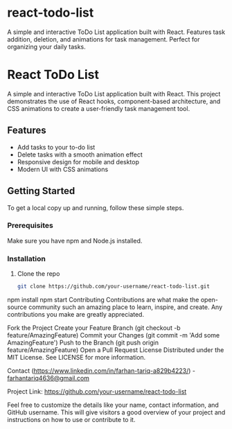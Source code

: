 # react-todo-list
A simple and interactive ToDo List application built with React. Features task addition, deletion, and animations for task management. Perfect for organizing your daily tasks.
# React ToDo List

A simple and interactive ToDo List application built with React. This project demonstrates the use of React hooks, component-based architecture, and CSS animations to create a user-friendly task management tool.

## Features

- Add tasks to your to-do list
- Delete tasks with a smooth animation effect
- Responsive design for mobile and desktop
- Modern UI with CSS animations

## Getting Started

To get a local copy up and running, follow these simple steps.

### Prerequisites

Make sure you have npm and Node.js installed.

### Installation

1. Clone the repo
   ```sh
   git clone https://github.com/your-username/react-todo-list.git
npm install
npm start
Contributing
Contributions are what make the open-source community such an amazing place to learn, inspire, and create. Any contributions you make are greatly appreciated.

Fork the Project
Create your Feature Branch (git checkout -b feature/AmazingFeature)
Commit your Changes (git commit -m 'Add some AmazingFeature')
Push to the Branch (git push origin feature/AmazingFeature)
Open a Pull Request
License
Distributed under the MIT License. See LICENSE for more information.

Contact
(https://www.linkedin.com/in/farhan-tariq-a829b4223/) - farhantariq4636@gmail.com

Project Link: https://github.com/your-username/react-todo-list

Feel free to customize the details like your name, contact information, and GitHub username. This will give visitors a good overview of your project and instructions on how to use or contribute to it.
